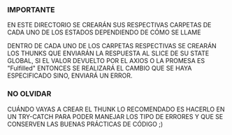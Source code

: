 ### IMPORTANTE

EN ESTE DIRECTORIO SE CREARÁN SUS RESPECTIVAS CARPETAS DE CADA UNO DE LOS ESTADOS DEPENDIENDO DE CÓMO SE LLAME

DENTRO DE CADA UNO DE LOS CARPETAS RESPECTIVAS SE CREARÁN LOS THUNKS QUE ENVIARÁN LA RESPUESTA AL SLICE DE SU STATE GLOBAL, SI EL VALOR DEVUELTO POR EL AXIOS O LA PROMESA ES "Fulfilled" ENTONCES SE REALIZARÁ EL CAMBIO QUE SE HAYA ESPECIFICADO SINO, ENVIARÁ UN ERROR.


### NO OLVIDAR

CUÁNDO VAYAS A CREAR EL THUNK LO RECOMENDADO ES HACERLO EN UN TRY-CATCH PARA PODER MANEJAR LOS TIPO DE ERRORES Y QUE SE CONSERVEN LAS BUENAS PRÁCTICAS DE CÓDIGO ;)